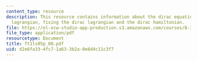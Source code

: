 ```yaml
---
content_type: resource
description: This resource contains information about the dirac equation, the dirac
  lagrangian, fixing the dirac lagrangian and the dirac hamiltonian.
file: https://ol-ocw-studio-app-production.s3.amazonaws.com/courses/8-323-relativistic-quantum-field-theory-i-spring-2008/d2e6fa334fc71a633b2a0e6d4c11c3f7_ft1ls05p_08.pdf
file_type: application/pdf
resourcetype: Document
title: ft1ls05p_08.pdf
uid: d2e6fa33-4fc7-1a63-3b2a-0e6d4c11c3f7
---
```

